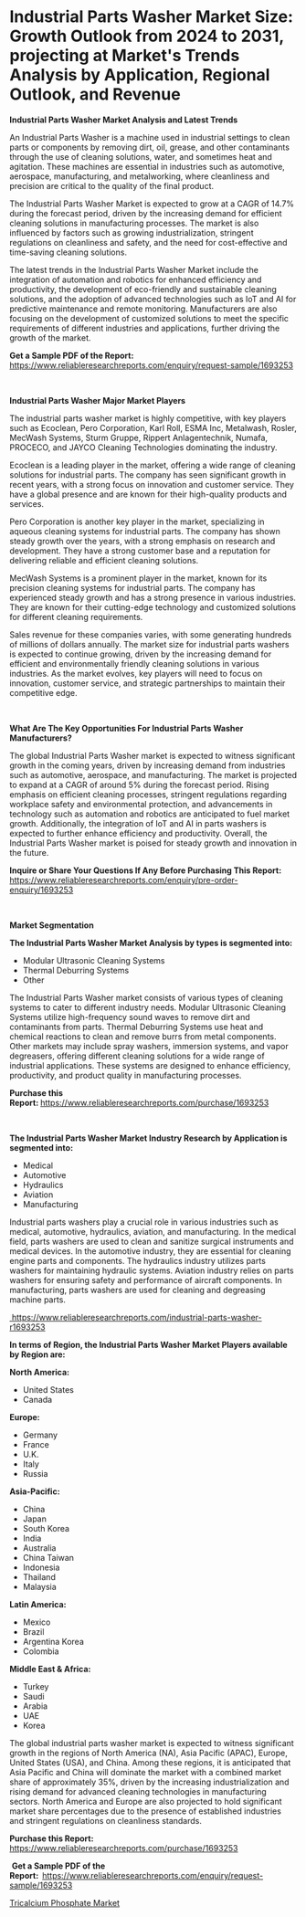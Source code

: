 <p><h1>Industrial Parts Washer Market Size: Growth Outlook from 2024 to 2031, projecting at Market's Trends Analysis by Application, Regional Outlook, and Revenue</h1></p><p><strong>Industrial Parts Washer Market Analysis and Latest Trends</strong></p>
<p><p>An Industrial Parts Washer is a machine used in industrial settings to clean parts or components by removing dirt, oil, grease, and other contaminants through the use of cleaning solutions, water, and sometimes heat and agitation. These machines are essential in industries such as automotive, aerospace, manufacturing, and metalworking, where cleanliness and precision are critical to the quality of the final product.</p><p>The Industrial Parts Washer Market is expected to grow at a CAGR of 14.7% during the forecast period, driven by the increasing demand for efficient cleaning solutions in manufacturing processes. The market is also influenced by factors such as growing industrialization, stringent regulations on cleanliness and safety, and the need for cost-effective and time-saving cleaning solutions.</p><p>The latest trends in the Industrial Parts Washer Market include the integration of automation and robotics for enhanced efficiency and productivity, the development of eco-friendly and sustainable cleaning solutions, and the adoption of advanced technologies such as IoT and AI for predictive maintenance and remote monitoring. Manufacturers are also focusing on the development of customized solutions to meet the specific requirements of different industries and applications, further driving the growth of the market.</p></p>
<p><strong>Get a Sample PDF of the Report:&nbsp;</strong> <a href="https://www.reliableresearchreports.com/enquiry/request-sample/1693253">https://www.reliableresearchreports.com/enquiry/request-sample/1693253</a></p>
<p>&nbsp;</p>
<p><strong>Industrial Parts Washer Major Market Players</strong></p>
<p><p>The industrial parts washer market is highly competitive, with key players such as Ecoclean, Pero Corporation, Karl Roll, ESMA Inc, Metalwash, Rosler, MecWash Systems, Sturm Gruppe, Rippert Anlagentechnik, Numafa, PROCECO, and JAYCO Cleaning Technologies dominating the industry.</p><p>Ecoclean is a leading player in the market, offering a wide range of cleaning solutions for industrial parts. The company has seen significant growth in recent years, with a strong focus on innovation and customer service. They have a global presence and are known for their high-quality products and services.</p><p>Pero Corporation is another key player in the market, specializing in aqueous cleaning systems for industrial parts. The company has shown steady growth over the years, with a strong emphasis on research and development. They have a strong customer base and a reputation for delivering reliable and efficient cleaning solutions.</p><p>MecWash Systems is a prominent player in the market, known for its precision cleaning systems for industrial parts. The company has experienced steady growth and has a strong presence in various industries. They are known for their cutting-edge technology and customized solutions for different cleaning requirements.</p><p>Sales revenue for these companies varies, with some generating hundreds of millions of dollars annually. The market size for industrial parts washers is expected to continue growing, driven by the increasing demand for efficient and environmentally friendly cleaning solutions in various industries. As the market evolves, key players will need to focus on innovation, customer service, and strategic partnerships to maintain their competitive edge.</p></p>
<p>&nbsp;</p>
<p><strong>What Are The Key Opportunities For Industrial Parts Washer Manufacturers?</strong></p>
<p><p>The global Industrial Parts Washer market is expected to witness significant growth in the coming years, driven by increasing demand from industries such as automotive, aerospace, and manufacturing. The market is projected to expand at a CAGR of around 5% during the forecast period. Rising emphasis on efficient cleaning processes, stringent regulations regarding workplace safety and environmental protection, and advancements in technology such as automation and robotics are anticipated to fuel market growth. Additionally, the integration of IoT and AI in parts washers is expected to further enhance efficiency and productivity. Overall, the Industrial Parts Washer market is poised for steady growth and innovation in the future.</p></p>
<p><strong>Inquire or Share Your Questions If Any Before Purchasing This Report:</strong> <a href="https://www.reliableresearchreports.com/enquiry/pre-order-enquiry/1693253">https://www.reliableresearchreports.com/enquiry/pre-order-enquiry/1693253</a></p>
<p>&nbsp;</p>
<p><strong>Market Segmentation</strong></p>
<p><strong>The Industrial Parts Washer Market Analysis by types is segmented into:</strong></p>
<p><ul><li>Modular Ultrasonic Cleaning Systems</li><li>Thermal Deburring Systems</li><li>Other</li></ul></p>
<p><p>The Industrial Parts Washer market consists of various types of cleaning systems to cater to different industry needs. Modular Ultrasonic Cleaning Systems utilize high-frequency sound waves to remove dirt and contaminants from parts. Thermal Deburring Systems use heat and chemical reactions to clean and remove burrs from metal components. Other markets may include spray washers, immersion systems, and vapor degreasers, offering different cleaning solutions for a wide range of industrial applications. These systems are designed to enhance efficiency, productivity, and product quality in manufacturing processes.</p></p>
<p><strong>Purchase this Report:&nbsp;</strong><a href="https://www.reliableresearchreports.com/purchase/1693253">https://www.reliableresearchreports.com/purchase/1693253</a></p>
<p>&nbsp;</p>
<p><strong>The Industrial Parts Washer Market Industry Research by Application is segmented into:</strong></p>
<p><ul><li>Medical</li><li>Automotive</li><li>Hydraulics</li><li>Aviation</li><li>Manufacturing</li></ul></p>
<p><p>Industrial parts washers play a crucial role in various industries such as medical, automotive, hydraulics, aviation, and manufacturing. In the medical field, parts washers are used to clean and sanitize surgical instruments and medical devices. In the automotive industry, they are essential for cleaning engine parts and components. The hydraulics industry utilizes parts washers for maintaining hydraulic systems. Aviation industry relies on parts washers for ensuring safety and performance of aircraft components. In manufacturing, parts washers are used for cleaning and degreasing machine parts.</p></p>
<p><a href="https://www.reliableresearchreports.com/industrial-parts-washer-r1693253">&nbsp;https://www.reliableresearchreports.com/industrial-parts-washer-r1693253</a></p>
<p><strong>In terms of Region, the Industrial Parts Washer Market Players available by Region are:</strong></p>
<p>
    <p> <strong> North America: </strong>
        <ul>
            <li>United States</li>
            <li>Canada</li>
        </ul>
        </p> 
    <p> <strong> Europe: </strong>
        <ul>
            <li>Germany</li>
            <li>France</li>
            <li>U.K.</li>
            <li>Italy</li>
            <li>Russia</li>
        </ul>
        </p> 
    <p> <strong> Asia-Pacific: </strong>
        <ul>
            <li>China</li>
            <li>Japan</li>
            <li>South Korea</li>
            <li>India</li>
            <li>Australia</li>
            <li>China Taiwan</li>
            <li>Indonesia</li>
            <li>Thailand</li>
            <li>Malaysia</li>
        </ul>
        </p> 
    <p> <strong> Latin America: </strong>
        <ul>
            <li>Mexico</li>
            <li>Brazil</li>
            <li>Argentina Korea</li>
            <li>Colombia</li>
        </ul>
        </p> 
    <p> <strong> Middle East & Africa: </strong>
        <ul>
            <li>Turkey</li>
            <li>Saudi</li>
            <li>Arabia</li>
            <li>UAE</li>
            <li>Korea</li>
        </ul>
    </p>
    </p>
<p><p>The global industrial parts washer market is expected to witness significant growth in the regions of North America (NA), Asia Pacific (APAC), Europe, United States (USA), and China. Among these regions, it is anticipated that Asia Pacific and China will dominate the market with a combined market share of approximately 35%, driven by the increasing industrialization and rising demand for advanced cleaning technologies in manufacturing sectors. North America and Europe are also projected to hold significant market share percentages due to the presence of established industries and stringent regulations on cleanliness standards.</p></p>
<p><strong>Purchase this Report: </strong><a href="https://www.reliableresearchreports.com/purchase/1693253">https://www.reliableresearchreports.com/purchase/1693253</a></p>
<p>&nbsp;<strong>Get a Sample PDF of the Report:&nbsp;&nbsp;</strong><a href="https://www.reliableresearchreports.com/enquiry/request-sample/1693253">https://www.reliableresearchreports.com/enquiry/request-sample/1693253</a></p>
<p><strong></strong></p>
<p><p><a href="https://meowing-canidae-761.notion.site/Tricalcium-Phosphate-Market-Size-Share-Trends-Analysis-Report-By-Application-Regional-Outlook-C-b2ca205fb1db41f09cc9bfbe9398a705">Tricalcium Phosphate Market</a></p></p>